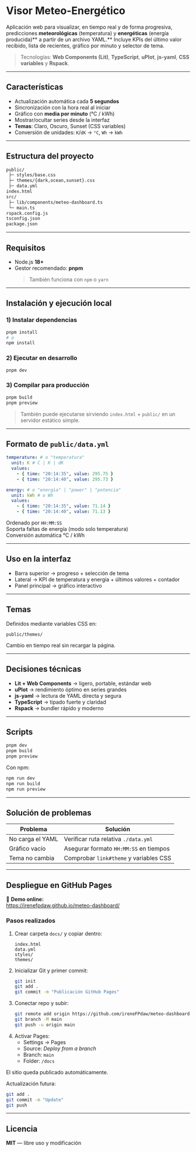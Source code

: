 # Visor Meteo-Energético

Aplicación web para visualizar, en tiempo real y de forma progresiva, predicciones **meteorológicas** (temperatura) y **energéticas** (energía producida)** a partir de un archivo YAML.** Incluye KPIs del último valor recibido, lista de recientes, gráfico por minuto y selector de tema.

> Tecnologías: **Web Components (Lit)**, **TypeScript**, **uPlot**, **js-yaml**, **CSS variables** y **Rspack**.

---

## Características

 - Actualización automática cada **5 segundos**
 - Sincronización con la hora real al iniciar
 - Gráfico con **media por minuto** (°C / kWh)
 - Mostrar/ocultar series desde la interfaz
 -  **Temas**: Claro, Oscuro, Sunset (CSS variables)
 - Conversión de unidades: `K`/`dK` → `°C`, `Wh` → `kWh`

---

## Estructura del proyecto

```txt
public/
 ├─ styles/base.css
 ├─ themes/{dark,ocean,sunset}.css
 ├─ data.yml
index.html
src/
 ├─ lib/components/meteo-dashboard.ts
 └─ main.ts
rspack.config.js
tsconfig.json
package.json
```

---

## Requisitos

- Node.js **18+**
- Gestor recomendado: **pnpm**
  > También funciona con `npm` o `yarn`

---

## Instalación y ejecución local

### 1) Instalar dependencias

```bash
pnpm install
# o
npm install
```

### 2) Ejecutar en desarrollo

```bash
pnpm dev
```

### 3) Compilar para producción

```bash
pnpm build
pnpm preview
```

> También puede ejecutarse sirviendo `index.html` + `public/` en un servidor estático simple.

---

## Formato de `public/data.yml`

```yml
temperature: # o "temperatura"
  unit: K # C | K | dK
  values:
    - { time: "20:14:35", value: 295.75 }
    - { time: "20:14:40", value: 295.73 }

energy: # o "energia" | "power" | "potencia"
  unit: kWh # o Wh
  values:
    - { time: "20:14:35", value: 71.14 }
    - { time: "20:14:40", value: 71.13 }
```

Ordenado por `HH:MM:SS`  
Soporta faltas de energía (modo solo temperatura)  
Conversión automática °C / kWh

---

## Uso en la interfaz

- Barra superior → progreso + selección de tema
- Lateral → KPI de temperatura y energía + últimos valores + contador
- Panel principal → gráfico interactivo

---

## Temas

Definidos mediante variables CSS en:

```
public/themes/
```

Cambio en tiempo real sin recargar la página.

---

## Decisiones técnicas

- **Lit + Web Components** → ligero, portable, estándar web
- **uPlot** → rendimiento óptimo en series grandes
- **js-yaml** → lectura de YAML directa y segura
- **TypeScript** → tipado fuerte y claridad
- **Rspack** → bundler rápido y moderno

---

## Scripts

```bash
pnpm dev
pnpm build
pnpm preview
```

Con npm:

```bash
npm run dev
npm run build
npm run preview
```

---

## Solución de problemas

| Problema         | Solución                               |
| ---------------- | -------------------------------------- |
| No carga el YAML | Verificar ruta relativa `./data.yml`   |
| Gráfico vacío    | Asegurar formato `HH:MM:SS` en tiempos |
| Tema no cambia   | Comprobar `link#theme` y variables CSS |

---

## Despliegue en GitHub Pages

🔗 **Demo online:**  
https://irenefpdaw.github.io/meteo-dashboard/

### Pasos realizados

1. Crear carpeta `docs/` y copiar dentro:
   ```
   index.html
   data.yml
   styles/
   themes/
   ```
2. Inicializar Git y primer commit:
   ```bash
   git init
   git add .
   git commit -m "Publicación GitHub Pages"
   ```
3. Conectar repo y subir:
   ```bash
   git remote add origin https://github.com/ireneFPdaw/meteo-dashboard.git
   git branch -M main
   git push -u origin main
   ```
4. Activar Pages:
   - Settings → Pages
   - Source: _Deploy from a branch_
   - Branch: `main`
   - Folder: `/docs`

El sitio queda publicado automáticamente.

Actualización futura:

```bash
git add .
git commit -m "Update"
git push
```

---

## Licencia

**MIT** — libre uso y modificación
